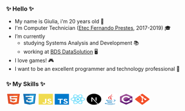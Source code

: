 ### ✨ Hello ✨
- My name is Giulia, i'm 20 years old 🌸
- I'm Computer Technician (<a href="https://www.etecfernandoprestes.com.br/" target="_blank">Etec Fernando Prestes</a>, 2017-2019) 🎓
- I’m currently
  - studying Systems Analysis and Development 📚
  - working at <a href="https://www.bdsdatasolution.com.br/" target="_blank">BDS DataSolution</a> 🖥️
- I love games! 🎮
- I want to be an excellent programmer and technology professional 👾

### ✨ My Skills ✨

<div style="display: inline_block">
  <img align="center" alt="GiuliaMassoni-HTML" height="30" width="40" src="https://raw.githubusercontent.com/devicons/devicon/master/icons/html5/html5-original.svg">
  <img align="center" alt="GiuliaMassoni-CSS" height="30" width="40" src="https://raw.githubusercontent.com/devicons/devicon/master/icons/css3/css3-original.svg">
  <img align="center" alt="GiuliaMassoni-JS" height="30" width="40" src="https://raw.githubusercontent.com/devicons/devicon/master/icons/javascript/javascript-plain.svg">
  <img align="center" alt="GiuliaMassoni-TS" height="30" width="40" src="https://raw.githubusercontent.com/devicons/devicon/master/icons/typescript/typescript-plain.svg">
  <img align="center" alt="GiuliaMassoni-React" height="30" width="40" src="https://raw.githubusercontent.com/devicons/devicon/master/icons/react/react-original.svg">
  <img align="center" alt="GiuliaMassoni-React" height="30" width="40" src="https://raw.githubusercontent.com/devicons/devicon/master/icons/nextjs/nextjs-original.svg">
  <img align="center" alt="GiuliaMassoni-Java" height="30" width="40" src="https://raw.githubusercontent.com/devicons/devicon/master/icons/java/java-original.svg">
  <img align="center" alt="GiuliaMassoni-Csharp" height="30" width="40" src="https://raw.githubusercontent.com/devicons/devicon/master/icons/csharp/csharp-original.svg">
  <img align="center" alt="GiuliaMassoni-Git" height="30" width="40" src="https://raw.githubusercontent.com/devicons/devicon/master/icons/git/git-original.svg">
<!--
**massonigiulia/massonigiulia** is a ✨ _special_ ✨ repository because its `README.md` (this file) appears on your GitHub profile.
-->
